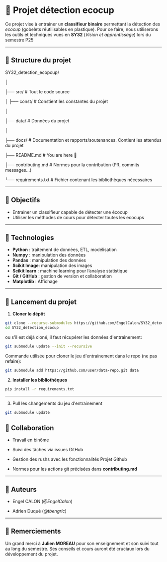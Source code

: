 # 🥤 Projet détection ecocup

Ce projet vise à entrainer un **classifieur binaire** permettant la détection des *ecocup* (gobelets réutilisables en plastique). Pour ce faire, nous utiliserons les outils et techniques vues en **SY32** (*Vision et apprentissage*) lors du semestre P25

---

## 📁 Structure du projet

SY32_detection_ecopcup/

│

├── src/                      # Tout le code source

│   ├── const/                # Constient les constantes du projet

│

├── data/                     # Données du projet

│

├── docs/                     # Documentation et rapports/soutenances. Contient les attendus du projet

├── README.md                 # You are here 📌

├── contributing.md                 # Normes pour la contribution (PR, commits messages...)

└── requirements.txt          # Fichier contenant les bibliothèques nécessaires

---

## 🎯 Objectifs

- Entrainer un classifieur capable de détecter une écocup
- Utiliser les méthodes de cours pour détecter toutes les ecocups

---

## 🔧 Technologies

- **Python** : traitement de données, ETL, modélisation
- **Numpy** : manipulation des données
- **Pandas** : manipulation des données
- **Scikit Image**: manipulation des images
- **Scikit learn** : machine learning pour l’analyse statistique
- **Git / GitHub** : gestion de version et collaboration
- **Matplotlib** : Affichage

---

## 🚀 Lancement du projet

1. **Cloner le dépôt**
```bash
git clone --recurse-submodules https://github.com/EngelCalon/SY32_detection_ecocup.git
cd SY32_detection_ecocup
```
ou s'il est déjà cloné, il faut récupérer les données d'entrainement:

```bash
git submodule update --init --recursive
```

Commande utilisée pour cloner le jeu d'entrainement dans le repo (ne pas refaire):

```bash
git submodule add https://github.com/user/data-repo.git data
```

2. **Installer les bibliothèques**
```bash
pip install -r requirements.txt
```
---

3. Pull les changements du jeu d'entrainement

```bash
git submodule update
```

## 👥 Collaboration

- Travail en binôme

- Suivi des tâches via issues GitHub

- Gestion des rushs avec les fonctionnalités Projet Github

- Normes pour les actions git précisées dans **contributing.md**

---

## 🧠 Auteurs

- Engel CALON (*@EngelCalon*)

- Adrien Duqué (*@tbengric*)

---

## 🙏 Remerciements

Un grand merci à **Julien MOREAU** pour son enseignement et son suivi tout au long du semestre. Ses conseils et cours auront été cruciaux lors du développement du projet.

